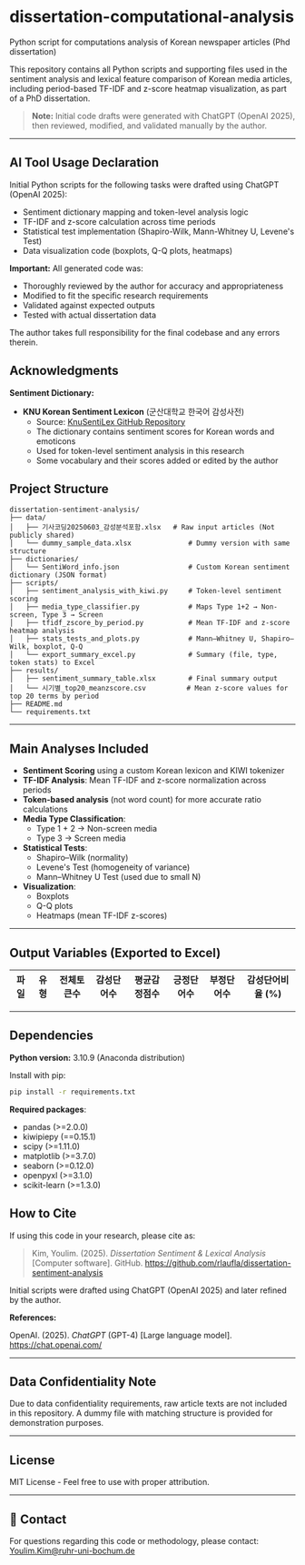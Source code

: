# dissertation-computational-analysis
Python script for computations analysis of Korean newspaper articles (Phd dissertation)


This repository contains all Python scripts and supporting files used in the sentiment analysis and lexical feature comparison of Korean media articles, including period-based TF-IDF and z-score heatmap visualization, as part of a PhD dissertation.

> **Note:** Initial code drafts were generated with ChatGPT (OpenAI 2025), then reviewed, modified, and validated manually by the author.

---

## AI Tool Usage Declaration

Initial Python scripts for the following tasks were drafted using ChatGPT (OpenAI 2025):
- Sentiment dictionary mapping and token-level analysis logic
- TF-IDF and z-score calculation across time periods
- Statistical test implementation (Shapiro-Wilk, Mann-Whitney U, Levene's Test)
- Data visualization code (boxplots, Q-Q plots, heatmaps)

**Important:** All generated code was:
- Thoroughly reviewed by the author for accuracy and appropriateness
- Modified to fit the specific research requirements
- Validated against expected outputs
- Tested with actual dissertation data

The author takes full responsibility for the final codebase and any errors therein.

## Acknowledgments


**Sentiment Dictionary:**
- **KNU Korean Sentiment Lexicon** (군산대학교 한국어 감성사전)
  - Source: [KnuSentiLex GitHub Repository](https://github.com/park1200656/KnuSentiLex)
  - The dictionary contains sentiment scores for Korean words and emoticons
  - Used for token-level sentiment analysis in this research
  - Some vocabulary and their scores added or edited by the author

    
## Project Structure
```
dissertation-sentiment-analysis/
├── data/
│   ├── 기사코딩20250603_감성분석포함.xlsx   # Raw input articles (Not publicly shared)
│   └── dummy_sample_data.xlsx              # Dummy version with same structure
├── dictionaries/
│   └── SentiWord_info.json                 # Custom Korean sentiment dictionary (JSON format)
├── scripts/
│   ├── sentiment_analysis_with_kiwi.py     # Token-level sentiment scoring
│   ├── media_type_classifier.py            # Maps Type 1+2 → Non-screen, Type 3 → Screen
│   ├── tfidf_zscore_by_period.py           # Mean TF-IDF and z-score heatmap analysis
│   ├── stats_tests_and_plots.py            # Mann–Whitney U, Shapiro–Wilk, boxplot, Q-Q
│   └── export_summary_excel.py             # Summary (file, type, token stats) to Excel
├── results/
│   ├── sentiment_summary_table.xlsx        # Final summary output
│   └── 시기별_top20_meanzscore.csv          # Mean z-score values for top 20 terms by period
├── README.md
└── requirements.txt
```

---

## Main Analyses Included

- **Sentiment Scoring** using a custom Korean lexicon and KIWI tokenizer
- **TF-IDF Analysis**: Mean TF-IDF and z-score normalization across periods
- **Token-based analysis** (not word count) for more accurate ratio calculations
- **Media Type Classification**: 
  - Type 1 + 2 → Non-screen media
  - Type 3 → Screen media
- **Statistical Tests**:
  - Shapiro–Wilk (normality)
  - Levene's Test (homogeneity of variance)
  - Mann–Whitney U Test (used due to small N)
- **Visualization**:
  - Boxplots
  - Q-Q plots
  - Heatmaps (mean TF-IDF z-scores)

---

## Output Variables (Exported to Excel)

| 파일 | 유형 | 전체토큰수 | 감성단어수 | 평균감정점수 | 긍정단어수 | 부정단어수 | 감성단어비율 (%) |
|------|------|------------|------------|---------------|-------------|-------------|-------------------|

---

##  Dependencies

**Python version:** 3.10.9 (Anaconda distribution)

Install with pip:
```bash
pip install -r requirements.txt
```

**Required packages**:
- pandas (>=2.0.0)
- kiwipiepy (==0.15.1)
- scipy (>=1.11.0)
- matplotlib (>=3.7.0)
- seaborn (>=0.12.0)
- openpyxl (>=3.1.0)
- scikit-learn (>=1.3.0)


## How to Cite

If using this code in your research, please cite as:

> Kim, Youlim. (2025). *Dissertation Sentiment & Lexical Analysis* [Computer software]. GitHub. https://github.com/rlaufla/dissertation-sentiment-analysis

Initial scripts were drafted using ChatGPT (OpenAI 2025) and later refined by the author.

**References:**

OpenAI. (2025). *ChatGPT* (GPT-4) [Large language model]. https://chat.openai.com/

---

## Data Confidentiality Note

Due to data confidentiality requirements, raw article texts are not included in this repository. A dummy file with matching structure is provided for demonstration purposes.

---

## License

MIT License - Feel free to use with proper attribution.

---

## 📧 Contact

For questions regarding this code or methodology, please contact: Youlim.Kim@ruhr-uni-bochum.de
